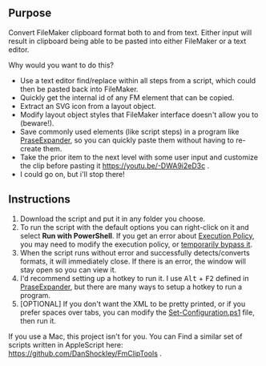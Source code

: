 ## Purpose

Convert FileMaker clipboard format both to and from text. Either input will result in clipboard being able to be pasted into either FileMaker or a text editor.

Why would you want to do this?

- Use a text editor find/replace within all steps from a script, which could then be pasted back into FileMaker.
- Quickly get the internal id of any FM element that can be copied.
- Extract an SVG icon from a layout object.
- Modify layout object styles that FileMaker interface doesn't allow you to (beware!).
- Save commonly used elements (like script steps) in a program like [PraseExpander][], so you can quickly paste them without having to re-create them.
- Take the prior item to the next level with some user input and customize the clip before pasting it https://youtu.be/-DWA9i2eD3c .
- I could go on, but i'll stop there!



## Instructions

1. Download the script and put it in any folder you choose.
2. To run the script with the default options you can right-click on it and select **Run with PowerShell**. If you get an error about [Execution Policy][], you may need to modify the execution policy, or [temporarily bypass it][].
3. When the script runs without error and successfully detects/converts formats, it will immediately close. If there is an error, the window will stay open so you can view it.
4. I'd recommend setting up a hotkey to run it. I use <kbd>Alt</kbd> + <kbd>F2</kbd> defined in [PraseExpander][], but there are many ways to setup a hotkey to run a program.
5. [OPTIONAL] If you don't want the XML to be pretty printed, or if you prefer spaces over tabs, you can modify the [Set-Configuration.ps1](Set-Configuration.ps1) file, then run it.

If you use a Mac, this project isn't for you. You can Find a similar set of scripts written in AppleScript here: https://github.com/DanShockley/FmClipTools .



[Execution Policy]: https://docs.microsoft.com/en-ca/powershell/module/microsoft.powershell.core/about/about_execution_policies
[temporarily bypass it]: https://blogs.technet.microsoft.com/ken_brumfield/2014/01/19/simple-way-to-temporarily-bypass-powershell-execution-policy/
[PraseExpander]: https://www.phraseexpander.com/
